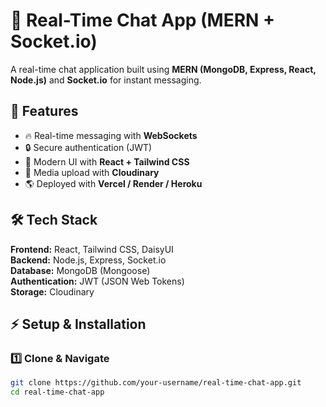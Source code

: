 
# 💬 Real-Time Chat App (MERN + Socket.io)

A real-time chat application built using **MERN (MongoDB, Express, React, Node.js)** and **Socket.io** for instant messaging.

## 🚀 Features
- 🔥 Real-time messaging with **WebSockets**
- 🔒 Secure authentication (JWT)
- 🎨 Modern UI with **React + Tailwind CSS**
- 📂 Media upload with **Cloudinary**
- 🌎 Deployed with **Vercel / Render / Heroku**

## 🛠️ Tech Stack
**Frontend:** React, Tailwind CSS, DaisyUI  
**Backend:** Node.js, Express, Socket.io  
**Database:** MongoDB (Mongoose)  
**Authentication:** JWT (JSON Web Tokens)  
**Storage:** Cloudinary  

## ⚡ Setup & Installation

### 1️⃣ Clone & Navigate
```bash
git clone https://github.com/your-username/real-time-chat-app.git
cd real-time-chat-app

